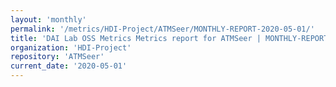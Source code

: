 ```yaml
---
layout: 'monthly'
permalink: '/metrics/HDI-Project/ATMSeer/MONTHLY-REPORT-2020-05-01/'
title: 'DAI Lab OSS Metrics Metrics report for ATMSeer | MONTHLY-REPORT-2020-05-01'
organization: 'HDI-Project'
repository: 'ATMSeer'
current_date: '2020-05-01'
---
```

